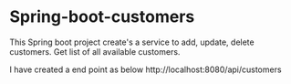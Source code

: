 # Spring-boot-customers
This Spring boot project create's a service to add, update, delete customers. Get list of all available customers.

I have created a end point as below
http://localhost:8080/api/customers


